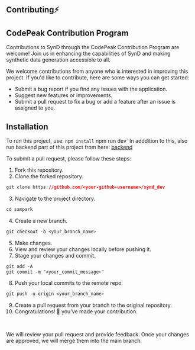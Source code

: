 <h2>Contributing⚡</h2>


## CodePeak Contribution Program
Contributions to SynD through the CodePeak Contribution Program are welcome! Join us in enhancing the capabilities of SynD and making synthetic data generation accessible to all.

We welcome contributions from anyone who is interested in improving this project. If you'd like to contribute, here are some ways you can get started:

- Submit a bug report if you find any issues with the application.
- Suggest new features or improvements.
- Submit a pull request to fix a bug or add a feature after an issue is assigned to you.

## Installation
To run this project, use:
`npm install`
npm run dev`
In adddition to this, also run backend part of this project from here: <a href="https://github.com/Gaurav-Verma07/backend" >backend</a>

To submit a pull request, please follow these steps:

1. Fork this repository.
2. Clone the forked repository.
```css
git clone https://github.com/<your-github-username>/synd_dev
```
3. Navigate to the project directory.
```py
cd sampark
```
4. Create a new branch.
```css
git checkout -b <your_branch_name>
```
5. Make changes.
6. View and review your changes locally before pushing it.
7. Stage your changes and commit.
```css
git add -A
git commit -m "<your_commit_message>"
```
8. Push your local commits to the remote repo.
```css
git push -u origin <your_branch_name>
```
9. Create a pull request from your branch to the original repository.
10. Congratulations! 🎉 you've made your contribution.
<br>

We will review your pull request and provide feedback. Once your changes are approved, we will merge them into the main branch.
